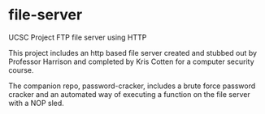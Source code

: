 # file-server
UCSC Project FTP file server using HTTP

This project includes an http based file server created and stubbed out by Professor Harrison and completed by Kris Cotten for a computer security course.

The companion repo, password-cracker, includes a brute force password cracker and an automated way of executing a function on the file server with a NOP sled.
